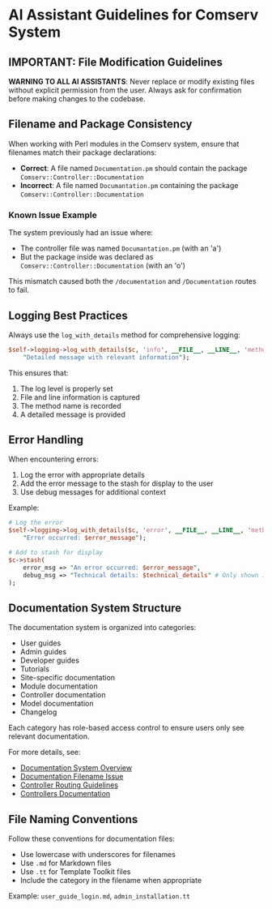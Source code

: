 # AI Assistant Guidelines for Comserv System

## IMPORTANT: File Modification Guidelines

**WARNING TO ALL AI ASSISTANTS**: Never replace or modify existing files without explicit permission from the user. Always ask for confirmation before making changes to the codebase.

## Filename and Package Consistency

When working with Perl modules in the Comserv system, ensure that filenames match their package declarations:

- **Correct**: A file named `Documentation.pm` should contain the package `Comserv::Controller::Documentation`
- **Incorrect**: A file named `Documantation.pm` containing the package `Comserv::Controller::Documentation`

### Known Issue Example

The system previously had an issue where:
- The controller file was named `Documantation.pm` (with an 'a')
- But the package inside was declared as `Comserv::Controller::Documentation` (with an 'o')

This mismatch caused both the `/documentation` and `/Documentation` routes to fail.

## Logging Best Practices

Always use the `log_with_details` method for comprehensive logging:

```perl
$self->logging->log_with_details($c, 'info', __FILE__, __LINE__, 'method_name',
    "Detailed message with relevant information");
```

This ensures that:
1. The log level is properly set
2. File and line information is captured
3. The method name is recorded
4. A detailed message is provided

## Error Handling

When encountering errors:

1. Log the error with appropriate details
2. Add the error message to the stash for display to the user
3. Use debug messages for additional context

Example:
```perl
# Log the error
$self->logging->log_with_details($c, 'error', __FILE__, __LINE__, 'method_name', 
    "Error occurred: $error_message");

# Add to stash for display
$c->stash(
    error_msg => "An error occurred: $error_message",
    debug_msg => "Technical details: $technical_details" # Only shown in debug mode
);
```

## Documentation System Structure

The documentation system is organized into categories:
- User guides
- Admin guides
- Developer guides
- Tutorials
- Site-specific documentation
- Module documentation
- Controller documentation
- Model documentation
- Changelog

Each category has role-based access control to ensure users only see relevant documentation.

For more details, see:
- [Documentation System Overview](/Documentation/documentation_system_overview)
- [Documentation Filename Issue](/Documentation/documentation_filename_issue)
- [Controller Routing Guidelines](/Documentation/controller_routing_guidelines)
- [Controllers Documentation](/Documentation/controllers)

## File Naming Conventions

Follow these conventions for documentation files:
- Use lowercase with underscores for filenames
- Use `.md` for Markdown files
- Use `.tt` for Template Toolkit files
- Include the category in the filename when appropriate

Example: `user_guide_login.md`, `admin_installation.tt`